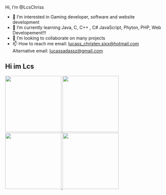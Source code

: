 Hi, I’m @LcsChriss
- 👀 I’m interested in Gaming developer, software and website development
- 🌱 I’m currently learning Java, C, C++ ,  C# JavaScript, Phyton, PHP, Web Developement!!!
- 💞️ I’m looking to collaborate on many projects
- 📫 How to reach me 
email: lucass_christen.sixx@hotmail.com
Alternative email: lucassadassz@gmail.com

##  Hi im Lcs
 <div>
  <a href="https://github.com/LcsChriss">
  <img height = "180em" src = "https://github-readme-stats.vercel.app/api?username=LcsChriss&show_icons=true&theme=dracula&include_all_commits=true&count_private=true" />
  <img height = "180em" src = "https://github-readme-stats.vercel.app/api/top-langs/?username=LcsChriss&layout=compact&langs_count=7&theme=dracula" />
    <img height = "180em" src = "https://github-readme-stats.vercel.app/api?username=LcsChriss&show_icons=true&theme=dracula&include_all_commits=true&count_private=true" />
    <img height = "180em" src = "https://github-readme-stats.vercel.app/api/top-langs/?username=LcsChriss&layout=compact&langs_count=7&theme=dracula" />
  </a>
</div>
 
<div> 

 
 

<!---
LcsChriss/LcsChriss is a ✨ special ✨ repository because its `README.md` (this file) appears on your GitHub profile.
You can click the Preview link to take a look at your changes.
--->
